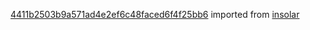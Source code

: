 [4411b2503b9a571ad4e2ef6c48faced6f4f25bb6](https://github.com/insolar/insolar/commit/4411b2503b9a571ad4e2ef6c48faced6f4f25bb6) imported from [insolar](https://github.com/insolar/insolar)
